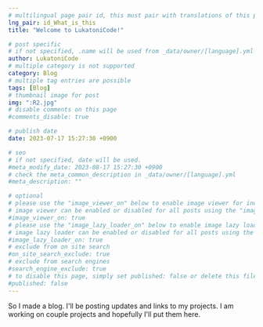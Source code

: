 ```yaml
---
# multilingual page pair id, this must pair with translations of this page. (This name must be unique)
lng_pair: id_What_is_this
title: "Welcome to LukatoniCode!"

# post specific
# if not specified, .name will be used from _data/owner/[language].yml
author: LukatoniCode
# multiple category is not supported
category: Blog
# multiple tag entries are possible
tags: [Blog]
# thumbnail image for post
img: ":R2.jpg"
# disable comments on this page
#comments_disable: true

# publish date
date: 2023-07-17 15:27:30 +0900

# seo
# if not specified, date will be used.
#meta_modify_date: 2023-08-17 15:27:30 +0900
# check the meta_common_description in _data/owner/[language].yml
#meta_description: ""

# optional
# please use the "image_viewer_on" below to enable image viewer for individual pages or posts (_posts/ or [language]/_posts folders).
# image viewer can be enabled or disabled for all posts using the "image_viewer_posts: true" setting in _data/conf/main.yml.
#image_viewer_on: true
# please use the "image_lazy_loader_on" below to enable image lazy loader for individual pages or posts (_posts/ or [language]/_posts folders).
# image lazy loader can be enabled or disabled for all posts using the "image_lazy_loader_posts: true" setting in _data/conf/main.yml.
#image_lazy_loader_on: true
# exclude from on site search
#on_site_search_exclude: true
# exclude from search engines
#search_engine_exclude: true
# to disable this page, simply set published: false or delete this file
#published: false
---
```

<!-- outline-start -->

So I made a blog. 
I'll be posting updates and links to my projects.
I am working on couple projects and hopefully I'll put them here.
